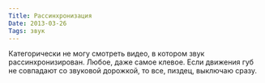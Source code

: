 ```yaml
---
Title: Рассинхронизация
Date: 2013-03-26
Tags: звук
---
```


<div class="text">Категорически не могу смотреть видео, в котором звук рассинхронизирован. Любое, даже самое клевое. Если движения губ не совпадают со звуковой дорожкой, то все, пиздец, выключаю сразу.</div>